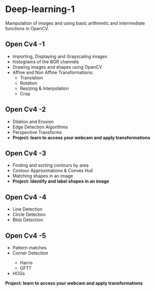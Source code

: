 # Deep-learning-1 
Manipulation of images and using basic arithmetic and intermediate functions in OpenCV. 

## Open Cv4 -1 
<ul> 
  <li>Importing, Displaying and Grayscaling images</li> 
  <li>histograms of the BGR channels</li> 
  <li>Drawing images and shapes using OpenCV</li> 
  <li>Affine and Non Affine Transformations: 
    <ul> 
      <li>Translation</li> 
      <li>Rotation</li> 
      <li>Resizing & Interpolation</li> 
      <li>Crop</li> 
    </ul> 
  </li> 
</ul>

## Open Cv4 -2
<ul> 
  <li>Dilation and Erosion</li> 
  <li>Edge Detection Algorithms</li> 
  <li>Perspective Transforms</li> 
  <li><b>Project: learn to access your webcam and apply transformations</b></li>
</ul>

## Open Cv4 -3
<ul> 
  <li>Finding and sorting contours by area</li> 
  <li>Contour Approximations & Convex Hull</li> 
  <li>Matching shapes in an image</li> 
  <li><b>Project: Identify and label shapes in an image</b></li>
</ul>


## Open Cv4 -4
<ul> 
  <li>Line Detection</li> 
  <li>Circle Detection</li> 
  <li>Blob Detection</li> 
</ul>

## Open Cv4 -5
<ul> 
  <li>Pattern matches</li> 
  <li>Corner Detection</li> 
    <ul> 
      <li>Harris</li> 
      <li>GFTT</li> 
    </ul> 
  <li>HOGs</li> 
</ul>

<b>Project: learn to access your webcam and apply transformations</b>

